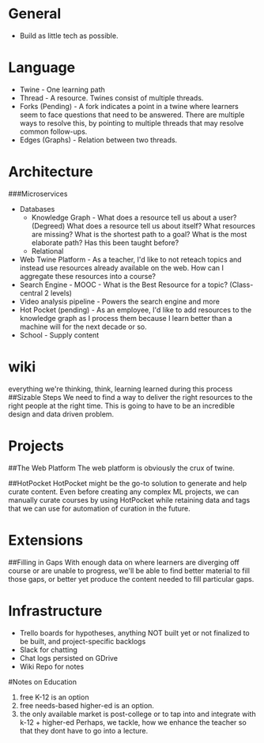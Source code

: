 # General
* Build as little tech as possible.

# Language
* Twine - One learning path
* Thread - A resource. Twines consist of multiple threads.
* Forks (Pending) - A fork indicates a point in a twine where learners seem to face questions that need to be answered. There are multiple ways to resolve this, by pointing to multiple threads that may resolve common follow-ups.
* Edges (Graphs) - Relation between two threads.

# Architecture
###Microservices
* Databases
  * Knowledge Graph - What does a resource tell us about a user? (Degreed) What does a resource tell us about itself? What resources are missing? What is the shortest path to a goal? What is the most elaborate path? Has this been taught before? 
  * Relational
* Web Twine Platform - As a teacher, I'd like to not reteach topics and instead use resources already available on the web. How can I aggregate these resources into a course?
* Search Engine - MOOC - What is the Best Resource for a topic? (Class-central 2 levels) 
* Video analysis pipeline - Powers the search engine and more
* Hot Pocket (pending) - As an employee, I'd like to add resources to the knowledge graph as I process them because I learn better than a machine will for the next decade or so.
* School - Supply content

# wiki
everything we're thinking, think, learning learned during this process
##Sizable Steps
We need to find a way to deliver the right resources to the right people at the right time.
This is going to have to be an incredible design and data driven problem.

# Projects
##The Web Platform
The web platform is obviously the crux of twine. 

##HotPocket
HotPocket might be the go-to solution to generate and help curate content. Even before creating any 
complex ML projects, we can manually curate courses by using HotPocket while retaining data and tags
that we can use for automation of curation in the future.

# Extensions
##Filling in Gaps
With enough data on where learners are diverging off course or are unable to progress, we'll be able
to find better material to fill those gaps, or better yet produce the content needed to fill particular gaps.


# Infrastructure 
* Trello boards for hypotheses, anything NOT built yet or not finalized to be built, and project-specific backlogs
* Slack for chatting
* Chat logs persisted on GDrive
* Wiki Repo for notes


#Notes on Education
1. free K-12 is an option
2. free needs-based higher-ed is an option.
3. the only available market is post-college or to tap into and integrate with k-12 + higher-ed
Perhaps, we tackle, how we enhance the teacher so that they dont have to go into a lecture.




